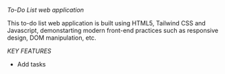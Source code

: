 *To-Do List web application*

This to-do list web application is built using HTML5, Tailwind CSS and Javascript, demonstarting modern front-end practices such as responsive design, DOM manipulation, etc.

*KEY FEATURES*
- Add tasks
